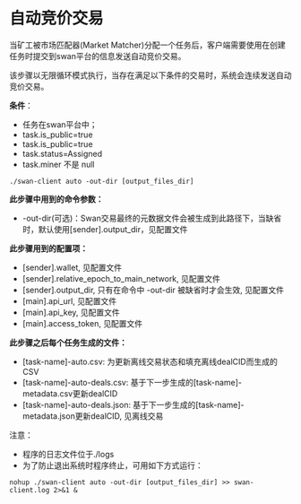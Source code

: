 # 自动竞价交易

当矿工被市场匹配器(Market Matcher)分配一个任务后，客户端需要使用在创建任务时提交到swan平台的信息发送自动竞价交易。

该步骤以无限循环模式执行，当存在满足以下条件的交易时，系统会连续发送自动竞价交易。

**条件**：

* 任务在swan平台中；
* task.is\_public=true
* task.is\_public=true
* task.status=Assigned
* task.miner 不是 null

```
./swan-client auto -out-dir [output_files_dir]
```



**此步骤中用到的命令参数：**

* \-out-dir(可选)：Swan交易最终的元数据文件会被生成到此路径下，当缺省时，默认使用\[sender].output\_dir，见配置文件

**此步骤用到的配置项：**

* \[sender].wallet, 见配置文件
* \[sender].relative\_epoch\_to\_main\_network, 见配置文件
* \[sender].output\_dir, 只有在命令中 -out-dir 被缺省时才会生效, 见配置文件
* \[main].api\_url, 见配置文件
* \[main].api\_key, 见配置文件
* \[main].access\_token, 见配置文件

**此步骤之后每个任务生成的文件：**

* \[task-name]-auto.csv: 为更新离线交易状态和填充离线dealCID而生成的CSV
* \[task-name]-auto-deals.csv: 基于下一步生成的\[task-name]-metadata.csv更新dealCID
* \[task-name]-auto-deals.json: 基于下一步生成的\[task-name]-metadata.json更新dealCID, 见离线交易

注意：

* 程序的日志文件位于./logs
* 为了防止退出系统时程序终止，可用如下方式运行：

```
nohup ./swan-client auto -out-dir [output_files_dir] >> swan-client.log 2>&1 &
```
